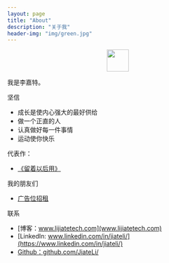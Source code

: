 ```yaml
---
layout: page
title: "About"
description: "关于我"
header-img: "img/green.jpg"
---
```



<center>
    <p><img src="https://timgsa.baidu.com/timg?image&quality=80&size=b9999_10000&sec=1509158996&di=1f54e5961c0aff7124bd0dcc0d6ceba1&imgtype=jpg&er=1&src=http%3A%2F%2Fwww.handsonlabs.org%2Fwp-content%2Fuploads%2F2013%2F11%2Fcmu2.png" align="center" width="50" height="50"></p>
</center>

我是李嘉特。


坚信


- 成长是使内心强大的最好供给
- 做一个正直的人
- 认真做好每一件事情
- 运动使你快乐

代表作：

- [《留着以后用》](http://lijiatetech.com/)


我的朋友们

- [广告位招租](http://lijiatetech.com)

联系

- [博客：www.lijiatetech.com](www.lijiatetech.com)
- [LinkedIn: www.linkedin.com/in/jiateli/](https://www.linkedin.com/in/jiateli/)
- [Github：github.com/JiateLi/](https://github.com/JiateLi/)






